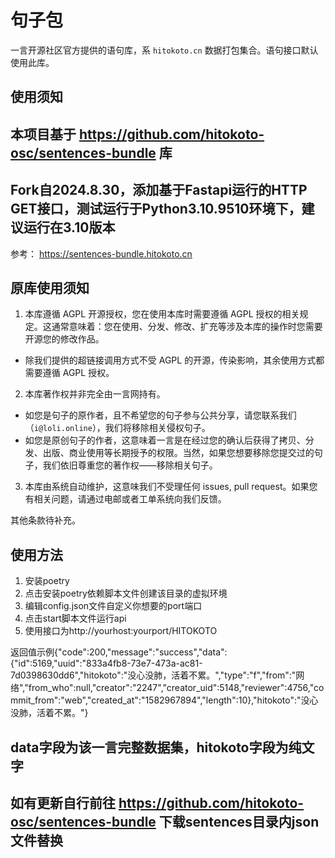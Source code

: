 # 句子包

一言开源社区官方提供的语句库，系 `hitokoto.cn` 数据打包集合。语句接口默认使用此库。

## 使用须知
## 本项目基于 https://github.com/hitokoto-osc/sentences-bundle 库
## Fork自2024.8.30，添加基于Fastapi运行的HTTP GET接口，测试运行于Python3.10.9510环境下，建议运行在3.10版本

参考： <https://sentences-bundle.hitokoto.cn>
## 原库使用须知
1. 本库遵循 AGPL 开源授权，您在使用本库时需要遵循 AGPL 授权的相关规定。这通常意味着：您在使用、分发、修改、扩充等涉及本库的操作时您需要开源您的修改作品。
*  除我们提供的超链接调用方式不受 AGPL 的开源，传染影响，其余使用方式都需要遵循 AGPL 授权。
2. 本库著作权并非完全由一言网持有。
* 如您是句子的原作者，且不希望您的句子参与公共分享，请您联系我们（`i@loli.online`），我们将移除相关侵权句子。
* 如您是原创句子的作者，这意味着一言是在经过您的确认后获得了拷贝、分发、出版、商业使用等长期授予的权限。当然，如果您想要移除您提交过的句子，我们依旧尊重您的著作权——移除相关句子。
3. 本库由系统自动维护，这意味我们不受理任何 issues, pull request。如果您有相关问题，请通过电邮或者工单系统向我们反馈。

其他条款待补充。

## 使用方法

1. 安装poetry
2. 点击安装poetry依赖脚本文件创建该目录的虚拟环境
3. 编辑config.json文件自定义你想要的port端口
4. 点击start脚本文件运行api
5. 使用接口为http://yourhost:yourport/HITOKOTO

返回值示例{"code":200,"message":"success","data":{"id":5169,"uuid":"833a4fb8-73e7-473a-ac81-7d0398630dd6","hitokoto":"没心没肺，活着不累。","type":"f","from":"网络","from_who":null,"creator":"2247","creator_uid":5148,"reviewer":4756,"commit_from":"web","created_at":"1582967894","length":10},"hitokoto":"没心没肺，活着不累。"}

## data字段为该一言完整数据集，hitokoto字段为纯文字

## 如有更新自行前往 https://github.com/hitokoto-osc/sentences-bundle 下载sentences目录内json文件替换
